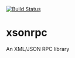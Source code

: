 [![Build Status](https://travis-ci.org/erijo/xsonrpc.svg?branch=master)](https://travis-ci.org/erijo/xsonrpc)

# xsonrpc
An XML/JSON RPC library
